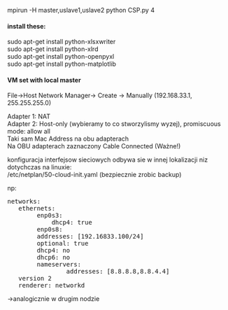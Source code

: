 mpirun -H master,uslave1,uslave2 python CSP.py 4

#### install these:
sudo apt-get install python-xlsxwriter  
sudo apt-get install python-xlrd  
sudo apt-get install python-openpyxl  
sudo apt-get install python-matplotlib  

#### VM set with local master 
File->Host Network Manager-> Create -> Manually (192.168.33.1, 255.255.255.0)  

Adapter 1: NAT  
Adapter 2: Host-only (wybieramy to co stworzylismy wyzej), promiscuous mode: allow all  
Taki sam Mac Address na obu adapterach   
Na OBU adapterach zaznaczony Cable Connected (Ważne!)  

konfiguracja interfejsow sieciowych odbywa sie w innej lokalizacji niz dotychczas na linuxie:  
/etc/netplan/50-cloud-init.yaml (bezpiecznie zrobic backup)  

np:  
<pre>
networks:  
   ethernets:  
        enp0s3:  
            dhcp4: true  
        enp0s8:  
	    addresses: [192.16833.100/24]  
	    optional: true  
	    dhcp4: no  
	    dhcp6: no   
	    nameservers:  
                addresses: [8.8.8.8,8.8.4.4]  
   version 2  
   renderer: networkd  
</pre>
->analogicznie w drugim nodzie  

